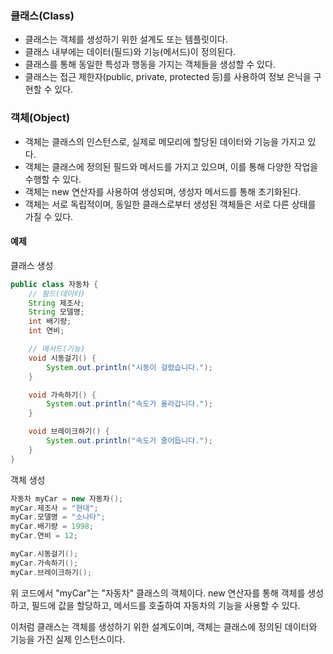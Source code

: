 ### 클래스(Class)

- 클래스는 객체를 생성하기 위한 설계도 또는 템플릿이다.
- 클래스 내부에는 데이터(필드)와 기능(메서드)이 정의된다.
- 클래스를 통해 동일한 특성과 행동을 가지는 객체들을 생성할 수 있다.
- 클래스는 접근 제한자(public, private, protected 등)를 사용하여 정보 은닉을 구현할 수 있다.

### 객체(Object)

- 객체는 클래스의 인스턴스로, 실제로 메모리에 할당된 데이터와 기능을 가지고 있다.
- 객체는 클래스에 정의된 필드와 메서드를 가지고 있으며, 이를 통해 다양한 작업을 수행할 수 있다.
- 객체는 new 연산자를 사용하여 생성되며, 생성자 메서드를 통해 초기화된다.
- 객체는 서로 독립적이며, 동일한 클래스로부터 생성된 객체들은 서로 다른 상태를 가질 수 있다.

#### 예제

클래스 생성
~~~java
public class 자동차 {
    // 필드(데이터)
    String 제조사;
    String 모델명;
    int 배기량;
    int 연비;

    // 메서드(기능)
    void 시동걸기() {
        System.out.println("시동이 걸렸습니다.");
    }

    void 가속하기() {
        System.out.println("속도가 올라갑니다.");
    }

    void 브레이크하기() {
        System.out.println("속도가 줄어듭니다.");
    }
}
~~~

객체 생성
```java
자동차 myCar = new 자동차();
myCar.제조사 = "현대";
myCar.모델명 = "소나타";
myCar.배기량 = 1998;
myCar.연비 = 12;

myCar.시동걸기();
myCar.가속하기();
myCar.브레이크하기();
```

위 코드에서 "myCar"는 "자동차" 클래스의 객체이다. new 연산자를 통해 객체를 생성하고, 필드에 값을 할당하고, 메서드를 호출하여 자동차의 기능을 사용할 수 있다.

이처럼 클래스는 객체를 생성하기 위한 설계도이며, 객체는 클래스에 정의된 데이터와 기능을 가진 실제 인스턴스이다.